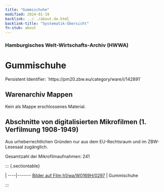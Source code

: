```yaml
---
title: "Gummischuhe"
modified: 2024-01-19
backlink: ../../about.de.html
backlink-title: "Systematik-Übersicht"
fn-stub: about
---
```


### Hamburgisches Welt-Wirtschafts-Archiv (HWWA)

# Gummischuhe

<div class="hint">Persistent Identifier: `https://pm20.zbw.eu/category/ware/i/142891`</div>







## Warenarchiv Mappen





Kein als Mappe erschlossenes Material.



<a id="filmsections" />

## Abschnitte von digitalisierten Mikrofilmen (1. Verfilmung 1908-1949)

<p>Aus urheberrechtlichen Gründen nur aus dem EU-Rechtsraum und im ZBW-Lesesaal zugänglich.</p>


<p>Gesamtzahl der Mikrofilmaufnahmen: 241</p>





::: {.sectiontable}

 | 
----|-------
<a class="btn" href="https://pm20.zbw.eu/film/h1/wa/W0169H/0297" rel="nofollow">Bilder auf Film h1/wa/W0169H/0297</a> | Gummischuhe


:::
















